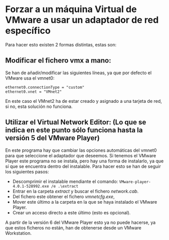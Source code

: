 # Forzar a un máquina Virtual de VMware a usar un adaptador de red específico

Para hacer esto existen 2 formas distintas, estas son:

## Modificar el fichero vmx a mano:

Se han de añadir/modificar las siguientes líneas, ya que por defecto el VMware usa el vmnet0:

```
ethernet0.connectionType = "custom"
ethernet0.vnet = "VMnet2"
```


En este caso el VMnet2 ha de estar creado y asignado a una tarjeta de red, si no, esta solución no funciona.

## Utilizar el Virtual Network Editor: (Lo que se indica en este punto sólo funciona hasta la versión 5 del VMware Player)

En este programa hay que cambiar las opciones automáticas del vmnet0 para que seleccione el adaptador que deseemos.
Si tenemos el VMware Player este programa no se instala, pero hay una forma de instalarlo, ya que sí que se encuentra dentro del instalable. Para hacer esto se han de seguir los siguientes pasos:
* Descomprimir el instalable mendiante el comando: `VMware-player-4.0.1-528992.exe /e .\extract`
* Entrar en la carpeta *extract* y buscar el fichero *network.cab*.
* Del fichero este obtener el fichero *vmnetcfg.exe*,
* Mover este último a la carpeta en la que se haya instalado el VMware Player.
* Crear un acceso directo a este último (esto es opcional).

A partir de la versión 6 del VMware Player esto ya no puede hacerse, ya que estos ficheros no están, han de obtenerse desde un VMware Workstation.
